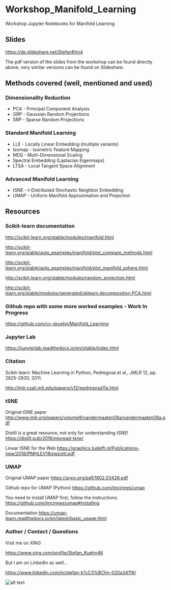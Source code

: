 # Workshop_Manifold_Learning

Workshop Jupyter Notebooks for Manifold Learning

## Slides
https://de.slideshare.net/StefanKhn4

The pdf version of the slides from the workshop can be found directly above, very similar versions can be found on Slideshare.

## Methods covered (well, mentioned and used)

### Dimensionality Reduction
* PCA - Principal Component Analysis
* GRP - Gaussian Random Projections
* SRP - Sparse Random Projections

### Standard Manifold Learning
* LLE - Locally Linear Embedding (multiple variants)
* Isomap - Isometric Feature Mapping
* MDS - Multi-Dimensional Scaling
* Spectral Embedding (Laplacian Eigenmaps)
* LTSA - Local Tangent Space Alignment

### Advanced Manifold Learning
* tSNE - t-Distributed Stochastic Neighbor Embedding
* UMAP - Uniform Manifold Approximation and Projection

## Resources
### Scikit-learn documentation

http://scikit-learn.org/stable/modules/manifold.html

http://scikit-learn.org/stable/auto_examples/manifold/plot_compare_methods.html

http://scikit-learn.org/stable/auto_examples/manifold/plot_manifold_sphere.html

http://scikit-learn.org/stable/modules/random_projection.html

http://scikit-learn.org/stable/modules/generated/sklearn.decomposition.PCA.html

### Github repo with some more worked examples - Work In Progress
https://github.com/cc-skuehn/Manifold_Learning

### Jupyter Lab
https://jupyterlab.readthedocs.io/en/stable/index.html

### Citation 
Scikit-learn: Machine Learning in Python, Pedregosa et al., JMLR 12, pp. 2825-2830, 2011.

http://jmlr.csail.mit.edu/papers/v12/pedregosa11a.html

### tSNE
Original tSNE paper 
http://www.jmlr.org/papers/volume9/vandermaaten08a/vandermaaten08a.pdf

Distill is a great resource, not only for understanding tSNE!
https://distill.pub/2016/misread-tsne/

Linear tSNE for the Web
https://graphics.tudelft.nl/Publications-new/2018/PMHLEV18/pezotti.pdf

### UMAP
Original UMAP paper
https://arxiv.org/pdf/1802.03426.pdf

Github repo for UMAP (Python)
https://github.com/lmcinnes/umap

You need to install UMAP first, follow the instructions:
https://github.com/lmcinnes/umap#installing

Documentation
https://umap-learn.readthedocs.io/en/latest/basic_usage.html

### Author / Contact / Questions

Visit me on XING

https://www.xing.com/profile/Stefan_Kuehn46

But I am on LinkedIn as well...

https://www.linkedin.com/in/stefan-k%C3%BChn-020a34119/

![alt text](https://raw.githubusercontent.com/cc-skuehn/Manifold_Learning/master/Manifold_Learning_Teaser.png)
